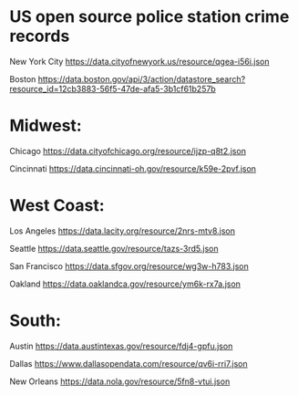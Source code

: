# US open source police station crime records

 New York City
 https://data.cityofnewyork.us/resource/qgea-i56i.json

 Boston
 https://data.boston.gov/api/3/action/datastore_search?resource_id=12cb3883-56f5-47de-afa5-3b1cf61b257b



# Midwest:


 Chicago
 https://data.cityofchicago.org/resource/ijzp-q8t2.json


 Cincinnati
 https://data.cincinnati-oh.gov/resource/k59e-2pvf.json



# West Coast:


 Los Angeles
 https://data.lacity.org/resource/2nrs-mtv8.json

 Seattle
 https://data.seattle.gov/resource/tazs-3rd5.json

 San Francisco
 https://data.sfgov.org/resource/wg3w-h783.json

 Oakland
 https://data.oaklandca.gov/resource/ym6k-rx7a.json



# South:


 Austin
 https://data.austintexas.gov/resource/fdj4-gpfu.json

 Dallas
 https://www.dallasopendata.com/resource/qv6i-rri7.json

 New Orleans
 https://data.nola.gov/resource/5fn8-vtui.json

